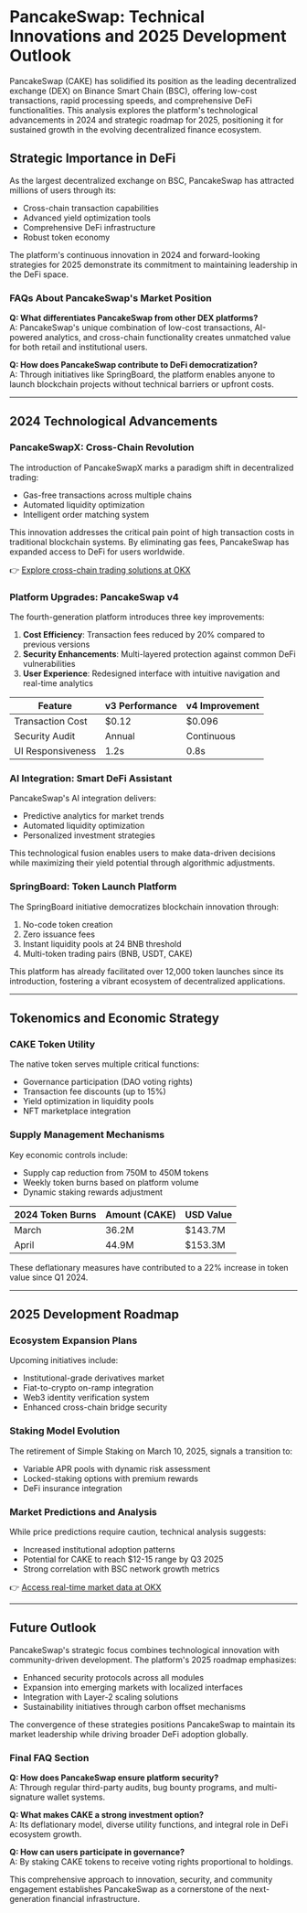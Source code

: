 # PancakeSwap: Technical Innovations and 2025 Development Outlook

PancakeSwap (CAKE) has solidified its position as the leading decentralized exchange (DEX) on Binance Smart Chain (BSC), offering low-cost transactions, rapid processing speeds, and comprehensive DeFi functionalities. This analysis explores the platform's technological advancements in 2024 and strategic roadmap for 2025, positioning it for sustained growth in the evolving decentralized finance ecosystem.

## Strategic Importance in DeFi

As the largest decentralized exchange on BSC, PancakeSwap has attracted millions of users through its:
- Cross-chain transaction capabilities
- Advanced yield optimization tools
- Comprehensive DeFi infrastructure
- Robust token economy

The platform's continuous innovation in 2024 and forward-looking strategies for 2025 demonstrate its commitment to maintaining leadership in the DeFi space.

### FAQs About PancakeSwap's Market Position
**Q: What differentiates PancakeSwap from other DEX platforms?**  
A: PancakeSwap's unique combination of low-cost transactions, AI-powered analytics, and cross-chain functionality creates unmatched value for both retail and institutional users.

**Q: How does PancakeSwap contribute to DeFi democratization?**  
A: Through initiatives like SpringBoard, the platform enables anyone to launch blockchain projects without technical barriers or upfront costs.

---

## 2024 Technological Advancements

### PancakeSwapX: Cross-Chain Revolution

The introduction of PancakeSwapX marks a paradigm shift in decentralized trading:
- Gas-free transactions across multiple chains
- Automated liquidity optimization
- Intelligent order matching system

This innovation addresses the critical pain point of high transaction costs in traditional blockchain systems. By eliminating gas fees, PancakeSwap has expanded access to DeFi for users worldwide.

👉 [Explore cross-chain trading solutions at OKX](https://bit.ly/okx-bonus)

### Platform Upgrades: PancakeSwap v4

The fourth-generation platform introduces three key improvements:
1. **Cost Efficiency**: Transaction fees reduced by 20% compared to previous versions
2. **Security Enhancements**: Multi-layered protection against common DeFi vulnerabilities
3. **User Experience**: Redesigned interface with intuitive navigation and real-time analytics

| Feature          | v3 Performance | v4 Improvement |
|------------------|----------------|----------------|
| Transaction Cost | $0.12          | $0.096         |
| Security Audit   | Annual         | Continuous     |
| UI Responsiveness| 1.2s           | 0.8s           |

### AI Integration: Smart DeFi Assistant

PancakeSwap's AI integration delivers:
- Predictive analytics for market trends
- Automated liquidity optimization
- Personalized investment strategies

This technological fusion enables users to make data-driven decisions while maximizing their yield potential through algorithmic adjustments.

### SpringBoard: Token Launch Platform

The SpringBoard initiative democratizes blockchain innovation through:
1. No-code token creation
2. Zero issuance fees
3. Instant liquidity pools at 24 BNB threshold
4. Multi-token trading pairs (BNB, USDT, CAKE)

This platform has already facilitated over 12,000 token launches since its introduction, fostering a vibrant ecosystem of decentralized applications.

---

## Tokenomics and Economic Strategy

### CAKE Token Utility

The native token serves multiple critical functions:
- Governance participation (DAO voting rights)
- Transaction fee discounts (up to 15%)
- Yield optimization in liquidity pools
- NFT marketplace integration

### Supply Management Mechanisms

Key economic controls include:
- Supply cap reduction from 750M to 450M tokens
- Weekly token burns based on platform volume
- Dynamic staking rewards adjustment

| 2024 Token Burns        | Amount (CAKE) | USD Value    |
|-------------------------|---------------|--------------|
| March                   | 36.2M         | $143.7M      |
| April                   | 44.9M         | $153.3M      |

These deflationary measures have contributed to a 22% increase in token value since Q1 2024.

---

## 2025 Development Roadmap

### Ecosystem Expansion Plans

Upcoming initiatives include:
- Institutional-grade derivatives market
- Fiat-to-crypto on-ramp integration
- Web3 identity verification system
- Enhanced cross-chain bridge security

### Staking Model Evolution

The retirement of Simple Staking on March 10, 2025, signals a transition to:
- Variable APR pools with dynamic risk assessment
- Locked-staking options with premium rewards
- DeFi insurance integration

### Market Predictions and Analysis

While price predictions require caution, technical analysis suggests:
- Increased institutional adoption patterns
- Potential for CAKE to reach $12-15 range by Q3 2025
- Strong correlation with BSC network growth metrics

👉 [Access real-time market data at OKX](https://bit.ly/okx-bonus)

---

## Future Outlook

PancakeSwap's strategic focus combines technological innovation with community-driven development. The platform's 2025 roadmap emphasizes:
- Enhanced security protocols across all modules
- Expansion into emerging markets with localized interfaces
- Integration with Layer-2 scaling solutions
- Sustainability initiatives through carbon offset mechanisms

The convergence of these strategies positions PancakeSwap to maintain its market leadership while driving broader DeFi adoption globally.

### Final FAQ Section
**Q: How does PancakeSwap ensure platform security?**  
A: Through regular third-party audits, bug bounty programs, and multi-signature wallet systems.

**Q: What makes CAKE a strong investment option?**  
A: Its deflationary model, diverse utility functions, and integral role in DeFi ecosystem growth.

**Q: How can users participate in governance?**  
A: By staking CAKE tokens to receive voting rights proportional to holdings.

This comprehensive approach to innovation, security, and community engagement establishes PancakeSwap as a cornerstone of the next-generation financial infrastructure.